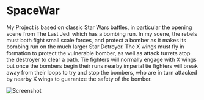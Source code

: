 # SpaceWar

My Project is based on classic Star Wars battles, in particular the opening scene from The Last Jedi which has a bombing run. In my scene, the rebels must both fight small scale forces, and protect a bomber as it makes its bombing run on the much larger Star Detroyer. The X wings must fly in formation to protect the vulnerable bomber, as well as attack turrets atop the destroyer to clear a path. Tie fighters will normally engage with X wings but once the bombers begin their runs nearby imperial tie fighters will break away from their loops to try and stop the bombers, who are in turn attacked by nearby X wings to guarantee the safety of the bomber.

![Screenshot](storyboard.jpg)
